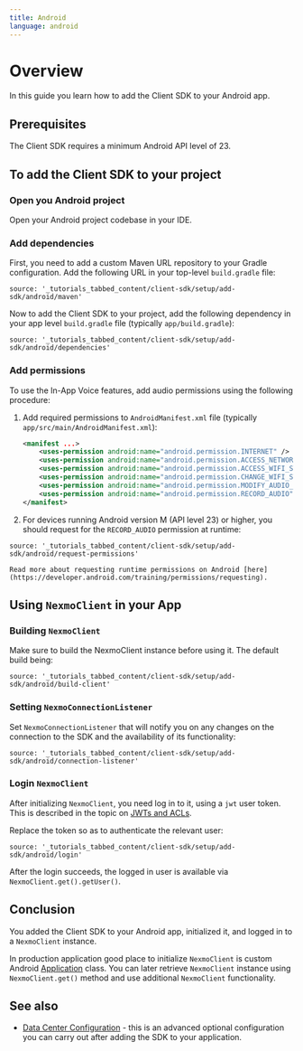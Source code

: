 ```yaml
---
title: Android
language: android
---
```


# Overview

In this guide you learn how to add the Client SDK to your Android app.

## Prerequisites

The Client SDK requires a minimum Android API level of 23.

## To add the Client SDK to your project

### Open you Android project

Open your Android project codebase in your IDE.

### Add dependencies

First, you need to add a custom Maven URL repository to your Gradle configuration. Add the following URL in your top-level `build.gradle` file:

 ```tabbed_content
source: '_tutorials_tabbed_content/client-sdk/setup/add-sdk/android/maven'
``` 

Now to add the Client SDK to your project, add the following dependency in your app level `build.gradle` file (typically `app/build.gradle`):

 ```tabbed_content
source: '_tutorials_tabbed_content/client-sdk/setup/add-sdk/android/dependencies'
``` 



### Add permissions

To use the In-App Voice features, add audio permissions using the following procedure:

1. Add required permissions to `AndroidManifest.xml` file (typically `app/src/main/AndroidManifest.xml`):

    ```xml
    <manifest ...>
        <uses-permission android:name="android.permission.INTERNET" />
        <uses-permission android:name="android.permission.ACCESS_NETWORK_STATE" />
        <uses-permission android:name="android.permission.ACCESS_WIFI_STATE" />
        <uses-permission android:name="android.permission.CHANGE_WIFI_STATE" />
        <uses-permission android:name="android.permission.MODIFY_AUDIO_SETTINGS" />
        <uses-permission android:name="android.permission.RECORD_AUDIO" />
    </manifest>
    ```

2. For devices running Android version M (API level 23) or higher, you should request for the `RECORD_AUDIO` permission at runtime:

 ```tabbed_content
source: '_tutorials_tabbed_content/client-sdk/setup/add-sdk/android/request-permissions'
``` 

    Read more about requesting runtime permissions on Android [here](https://developer.android.com/training/permissions/requesting). 

## Using `NexmoClient` in your App

### Building `NexmoClient`

Make sure to build the NexmoClient instance before using it. The default build being:

 ```tabbed_content
source: '_tutorials_tabbed_content/client-sdk/setup/add-sdk/android/build-client'
``` 

### Setting `NexmoConnectionListener`

Set `NexmoConnectionListener` that will notify you on any changes on the connection to the SDK and the availability of its functionality:

 ```tabbed_content
source: '_tutorials_tabbed_content/client-sdk/setup/add-sdk/android/connection-listener'
``` 

### Login `NexmoClient`

After initializing `NexmoClient`, you need log in to it, using a `jwt` user token. This is described in the topic on [JWTs and ACLs](/client-sdk/concepts/jwt-acl).

Replace the token so as to authenticate the relevant user:

 ```tabbed_content
source: '_tutorials_tabbed_content/client-sdk/setup/add-sdk/android/login'
``` 

After the login succeeds, the logged in user is available via `NexmoClient.get().getUser()`.

## Conclusion

You added the Client SDK to your Android app, initialized it, and logged in to a `NexmoClient` instance. 

In production application good place to initialize `NexmoClient` is custom Android [Application](https://developer.android.com/reference/android/app/Application) class. You can later retrieve `NexmoClient` instance using `NexmoClient.get()` method and use additional `NexmoClient` functionality.

## See also

* [Data Center Configuration](/client-sdk/setup/configure-data-center) - this is an advanced optional configuration you can carry out after adding the SDK to your application.
